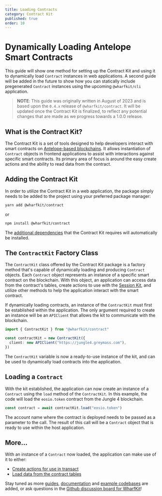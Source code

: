 ```yaml
---
title: Loading Contracts
category: Contract Kit
published: true
order: 10
---
```


# Dynamically Loading Antelope Smart Contracts

This guide will show one method for setting up the Contract Kit and using it to dynamically load `Contract` instances in web applications. A second guide will be added in the future to show how you can statically include pregenerated `Contract` instances using the upcoming `@wharfkit/cli` application.

> **NOTE**: This guide was originally written in August of 2023 and is based upon the `0.4.x` release of `@wharfkit/contract`. It will be updated once the Contract Kit is finalized, to reflect any potential changes that are made as we progress towards a 1.0.0 release.

## What is the Contract Kit?

The Contract Kit is a set of tools designed to help developers interact with smart contracts on [Antelope-based blockchains](https://antelope.io). It allows instantiation of `Contract` objects in frontend applications to assist with interactions against specific smart contracts. Its primary area of focus is around the easy create actions and the ability to read data from the contract.

## Adding the Contract Kit

In order to utilize the Contract Kit in a web application, the package simply needs to be added to the project using your preferred package manager:

```bash
yarn add @wharfkit/contract
```

or

```bash
npm install @wharfkit/contract
```

The [additional dependencies](https://github.com/wharfkit/contract/blob/dev/package.json#L21-L26) that the Contract Kit requires will automatically be installed.

## The `ContractKit` Factory Class

The `ContractKit` class offered by the Contract Kit package is a factory method that's capable of dynamically loading and producing `Contract` objects. Each `Contract` object represents an instance of a specific smart contract on the blockchain. With this object, an application can access data from the contract's tables, create actions to use with the [Session Kit](/docs/sessionkit), and utilize other methods to help the application interact with the smart contract.

If dynamically loading contracts, an instance of the `ContractKit` must first be established within the application. The only argument required to create an instance will be an `APIClient` that allows the kit to communicate with the blockchain.

```ts
import { ContractKit } from "@wharfkit/contract"

const contractKit = new ContractKit({
  client: new APIClient("https://jungle4.greymass.com"),
})
```

The `ContractKit` variable is now a ready-to-use instance of the kit, and can be used to dynamically load contracts into the application.

## Loading a `Contract`

With the kit established, the application can now create an instance of a `Contract` using the `load` method of the `ContractKit`. In this example, the code will load the `eosio.token` contract from the Jungle 4 blockchain.

```ts
const contract = await contractKit.load("eosio.token")
```

The account name where the contract is deployed needs to be passed as a parameter to the call. The result of this call will be a `Contract` object that is ready to use within the host application.

## More...

With an instance of a `Contract` now loaded, the application can make use of it to either:

- [Create actions for use in transact](#)
- [Load data from the contract tables](#)

Stay tuned as more [guides](/guides), [documentation](/docs) and [example codebases](https://github.com/orgs/wharfkit/repositories?q=example&type=all&language=&sort=) are added, or ask questions in the [Github discussion board for WharfKit](https://github.com/orgs/wharfkit/discussions)!
